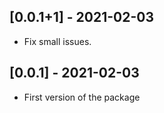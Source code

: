 ## [0.0.1+1] - 2021-02-03

* Fix small issues.


## [0.0.1] - 2021-02-03

* First version of the package
